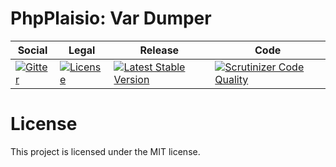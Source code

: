 # PhpPlaisio: Var Dumper

<table>
<thead>
<tr>
<th>Social</th>
<th>Legal</th>
<th>Release</th>
<th>Code</th>
</tr>
</thead>
<tbody>
<tr>
<td>
<a href="https://gitter.im/PhpPlaisio/PhpPlaisio"><img src="https://badges.gitter.im/PhpPlaisio/PhpPlaisio.svg" alt="Gitter"/></a>
</td>
<td>
<a href="https://packagist.org/packages/plaisio/var-dumper"><img src="https://poser.pugx.org/plaisio/var-dumper/license" alt="License"/></a>
</td>
<td>
<a href="https://packagist.org/packages/plaisio/var-dumper"><img src="https://poser.pugx.org/plaisio/var-dumper/v/stable" alt="Latest Stable Version"/></a>
</td>
<td>
<a href="https://scrutinizer-ci.com/g/PhpPlaisio/var-dumper/?branch=master"><img src="https://scrutinizer-ci.com/g/PhpPlaisio/var-dumper/badges/quality-score.png?b=master" alt="Scrutinizer Code Quality"/></a>
</td>
</tr>
</tbody>
</table> 

# License

This project is licensed under the MIT license.



